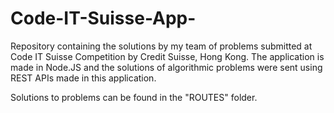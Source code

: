# Code-IT-Suisse-App-
Repository containing the solutions by my team of problems submitted at Code IT Suisse Competition by Credit Suisse, Hong Kong. The application is made in Node.JS and the solutions of algorithmic problems were sent using REST APIs made in this application.

Solutions to problems can be found in the "ROUTES" folder. 
